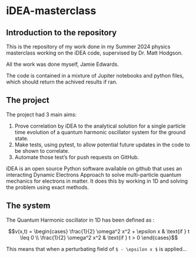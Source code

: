 # iDEA-masterclass

## Introduction to the repository
This is the repository of my work done in my Summer 2024 physics masterclass working on the iDEA code, supervised by Dr. Matt Hodgson.

All the work was done myself, Jamie Edwards.

The code is contained in a mixture of Jupiter notebooks and python files, which should return the achived results if ran.

## The project

The project had 3 main aims:

1) Prove correlation by iDEA to the analytical solution for a single particle time evolution of a quantum harmonic oscillator system for the ground state.
2) Make tests, using pytest, to allow potential future updates in the code to be shown to correlate.
3) Automate those test’s for push requests on GitHub.

iDEA is an open source Python software available on github that uses an interacting Dynamic Electrons Approach to solve multi-particle quantum mechanics for electrons in matter. It does this by working in 1D and solving the problem using exact methods.

## The system

The Quantum Harmonic oscillator in 1D has been defined as :
```math
v(x,t) = 
\begin{cases} 
\frac{1}{2} \omega^2 x^2 + \epsilon x & \text{if } t \leq 0 \\ 
\frac{1}{2} \omega^2 x^2 & \text{if } t > 0 
\end{cases}
```

This means that when a perturbating field of 
`$ - \epsilon x $`
is applied...


